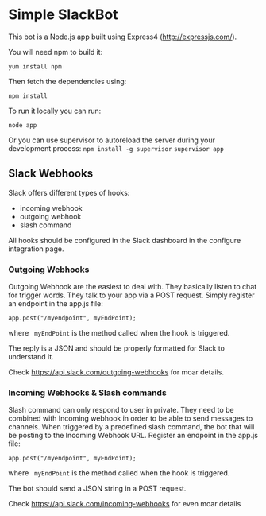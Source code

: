 Simple SlackBot
===========

This bot is a Node.js app built using Express4 (http://expressjs.com/).

You will need npm to build it:

`yum install npm`

Then fetch the dependencies using:

`npm install`

To run it locally you can run:

`node app`

Or you can use supervisor to autoreload the server during your development process:
`npm install -g supervisor`
`supervisor app`

## Slack Webhooks

Slack offers different types of hooks:
* incoming webhook
* outgoing webhook
* slash command

All hooks should be configured in the Slack dashboard in the configure integration page.

### Outgoing Webhooks

Outgoing Webhook are the easiest to deal with. They basically listen to chat for trigger words.
They talk to your app via a POST request. Simply register an endpoint in the app.js file:

` app.post("/myendpoint", myEndPoint); ` 

where ` myEndPoint` is the method called when the hook is triggered.

The reply is a JSON and should be properly formatted for Slack to understand it.

Check https://api.slack.com/outgoing-webhooks for moar details.

### Incoming Webhooks & Slash commands
Slash command can only respond to user in private. They need to be combined with Incoming webhook 
in order to be able to send messages to channels.
When triggered by a predefined slash command, the bot that will be posting to the Incoming Webhook URL.
Register an endpoint in the app.js file:

` app.post("/myendpoint", myEndPoint); ` 

 where ` myEndPoint` is the method called when the hook is triggered.
 
The bot should send a JSON string in a POST request.

Check https://api.slack.com/incoming-webhooks for even moar details

 
